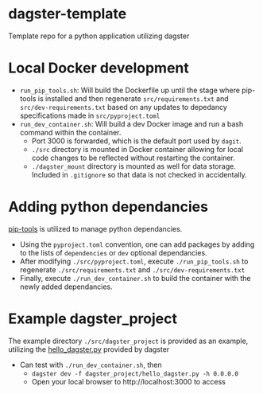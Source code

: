 # dagster-template
Template repo for a python application utilizing dagster


# Local Docker development
- `run_pip_tools.sh`: Will build the Dockerfile up until the stage where pip-tools is installed and then regenerate `src/requirements.txt` and `src/dev-requirements.txt` based on any updates to depedancy specifications made in `src/pyproject.toml`
- `run_dev_container.sh`: Will build a dev Docker image and run a bash command within the container.
  - Port 3000 is forwarded, which is the default port used by `dagit`.
  - `./src` directory is mounted in Docker container allowing for local code changes to be reflected without restarting the container.
  - `./dagster_mount` directory is mounted as well for data storage. Included in `.gitignore` so that data is not checked in accidentally.

# Adding python dependancies
[pip-tools](https://github.com/jazzband/pip-tools) is utilized to manage python dependancies.
- Using the `pyproject.toml` convention, one can add packages by adding to the lists of `dependencies` or `dev` optional dependancies.
- After modifying `./src/pyproject.toml`, execute `./run_pip_tools.sh` to regenerate `./src/requirements.txt` and `./src/dev-requirements.txt`
- Finally, execute `./run_dev_container.sh` to build the container with the newly added dependancies.

# Example dagster_project
The example directory `./src/dagster_project` is provided as an example, utilizing the [hello_dagster.py](https://docs.dagster.io/getting-started/hello-dagster) provided by dagster
- Can test with `./run_dev_container.sh`, then
  - ```dagster dev -f dagster_project/hello_dagster.py -h 0.0.0.0```
  - Open your local browser to http://localhost:3000 to access
